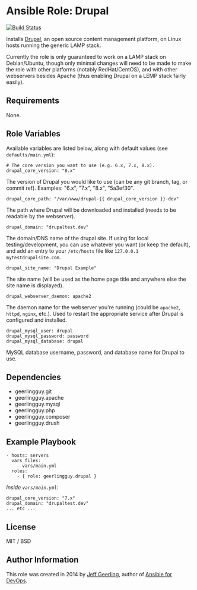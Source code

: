 # Ansible Role: Drupal

[![Build Status](https://travis-ci.org/geerlingguy/ansible-role-drupal.svg?branch=master)](https://travis-ci.org/geerlingguy/ansible-role-drupal)

Installs [Drupal](https://drupal.org/), an open source content management platform, on Linux hosts running the generic LAMP stack.

Currently the role is only guaranteed to work on a LAMP stack on Debian/Ubuntu, though only minimal changes will need to be made to make the role with other platforms (notably RedHat/CentOS), and with other webservers besides Apache (thus enabling Drupal on a LEMP stack fairly easily).

## Requirements

None.

## Role Variables

Available variables are listed below, along with default values (see `defaults/main.yml`):

    # The core version you want to use (e.g. 6.x, 7.x, 8.x).
    drupal_core_version: "8.x"

The version of Drupal you would like to use (can be any git branch, tag, or commit ref). Examples: "6.x", "7.x", "8.x", "5a3ef30".

    drupal_core_path: "/var/www/drupal-{{ drupal_core_version }}-dev"

The path where Drupal will be downloaded and installed (needs to be readable by the webserver).

    drupal_domain: "drupaltest.dev"

The domain/DNS name of the drupal site. If using for local testing/development, you can use whatever you want (or keep the default), and add an entry to your `/etc/hosts` file like `127.0.0.1 mytestdrupalsite.com`.

    drupal_site_name: "Drupal Example"

The site name (will be used as the home page title and anywhere else the site name is displayed).

    drupal_webserver_daemon: apache2

The daemon name for the webserver you're running (could be `apache2`, `httpd`, `nginx`, etc.). Used to restart the appropriate service after Drupal is configured and installed.

    drupal_mysql_user: drupal
    drupal_mysql_password: password
    drupal_mysql_database: drupal

MySQL database username, password, and database name for Drupal to use.

## Dependencies

  - geerlingguy.git
  - geerlingguy.apache
  - geerlingguy.mysql
  - geerlingguy.php
  - geerlingguy.composer
  - geerlingguy.drush

## Example Playbook

    - hosts: servers
      vars_files:
        - vars/main.yml
      roles:
        - { role: geerlingguy.drupal }

*Inside `vars/main.yml`*:

    drupal_core_version: "7.x"
    drupal_domain: "drupaltest.dev"
    ... etc ...

## License

MIT / BSD

## Author Information

This role was created in 2014 by [Jeff Geerling](http://jeffgeerling.com/), author of [Ansible for DevOps](http://ansiblefordevops.com/).
